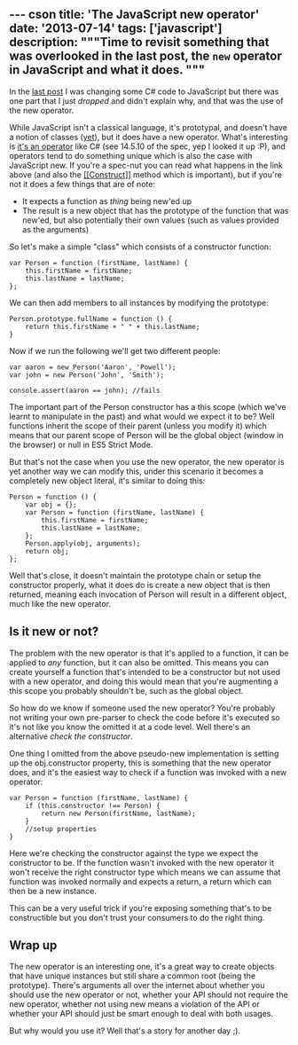 --- cson
title: 'The JavaScript new operator'
date: '2013-07-14'
tags: ['javascript']
description: """Time to revisit something that was overlooked in the last post, the `new` operator in JavaScript and what it does.
"""
---

In the [last post](/posts/2013-07-10-implementing-indexers-in-javascript.html) I was changing some C# code to JavaScript but there was one part that I just _dropped_ and didn't explain why, and that was the use of the new operator.

While JavaScript isn't a classical language, it's prototypal, and doesn't have a notion of classes ([yet](http://wiki.ecmascript.org/doku.php?id=strawman:maximally_minimal_classes)), but it does have a new operator. What's interesting is [it's an operator](http://www.ecma-international.org/ecma-262/5.1/#sec-11.2.2) like C# (see 14.5.10 of the spec, yep I looked it up :P), and operators tend to do something unique which is also the case with JavaScript new. If you're a spec-nut you can read what happens in the link above (and also the [[[Construct]]](http://www.ecma-international.org/ecma-262/5.1/#sec-13.2.2) method which is important), but if you're not it does a few things that are of note:

* It expects a function as _thing_ being new'ed up
* The result is a new object that has the prototype of the function that was new'ed, but also potentially their own values (such as values provided as the arguments)

So let's make a simple "class" which consists of a constructor function:

    var Person = function (firstName, lastName) {
        this.firstName = firstName;
        this.lastName = lastName;
    }; 

We can then add members to all instances by modifying the prototype:

    Person.prototype.fullName = function () {
        return this.firstName + " " + this.lastName;
    }

Now if we run the following we'll get two different people:

    var aaron = new Person('Aaron', 'Powell');
    var john = new Person('John', 'Smith');

    console.assert(aaron == john); //fails

The important part of the Person constructor has a this scope (which we've learnt to manipulate in the past) and what would we expect it to be? Well functions inherit the scope of their parent (unless you modify it) which means that our parent scope of Person will be the global object (window in the browser) or null in ES5 Strict Mode.

But that's not the case when you use the new operator, the new operator is yet another way we can modify this, under this scenario it becomes a completely new object literal, it's similar to doing this:

    Person = function () {
        var obj = {};
        var Person = function (firstName, lastName) {
            this.firstName = firstName;
            this.lastName = lastName;
        };
        Person.apply(obj, arguments);
        return obj;
    };
 
Well that's close, it doesn't maintain the prototype chain or setup the constructor properly, what it does do is create a new object that is then returned, meaning each invocation of Person will result in a different object, much like the new operator.

## Is it new or not?

The problem with the new operator is that it's applied to a function, it can be applied to _any_ function, but it can also be omitted. This means you can create yourself a function that's intended to be a constructor but not used with a new operator, and doing this would mean that you're augmenting a this scope you probably shouldn't be, such as the global object.

So how do we know if someone used the new operator? You're probably not writing your own pre-parser to check the code before it's executed so it's not like you know the omitted it at a code level. Well there's an alternative *check the constructor*.

One thing I omitted from the above pseudo-new implementation is setting up the obj.constructor property, this is something that the new operator does, and it's the easiest way to check if a function was invoked with a new operator:

    var Person = function (firstName, lastName) {
        if (this.constructor !== Person) {
            return new Person(firstName, lastName);
        }
        //setup properties
    }
 
Here we're checking the constructor against the type we expect the constructor to be. If the function wasn't invoked with the new operator it won't receive the right constructor type which means we can assume that function was invoked normally and expects a return, a return which can then be a new instance.

This can be a very useful trick if you're exposing something that's to be constructible but you don't trust your consumers to do the right thing.

## Wrap up

The new operator is an interesting one, it's a great way to create objects that have unique instances but still share a common root (being the prototype). There's arguments all over the internet about whether you should use the new operator or not, whether your API should not require the new operator, whether not using new means a violation of the API or whether your API should just be smart enough to deal with both usages.

But why would you use it? Well that's a story for another day ;).
